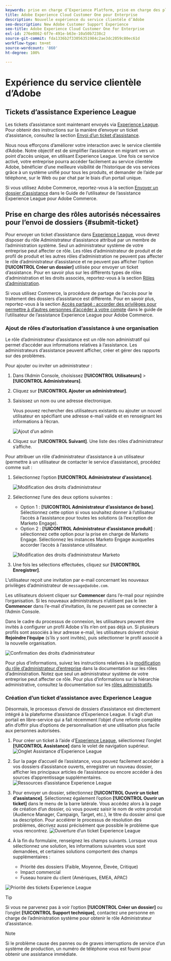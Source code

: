 ```yaml
---
keywords: prise en charge d’Experience Platform, prise en charge des plateformes, prise en charge des services intelligents ; service clientèle ; prise en charge de l’IA dédiée à l’attribution ; prise en charge de rtcdp ; envoi d’un ticket d’assistance ; service clientèle
title: Adobe Experience Cloud Customer One pour Enterprise
description: Nouvelle expérience du service clientèle d’Adobe
seo-description: New Adobe Customer Support Experience
seo-title: Adobe Experience Cloud Customer One for Enterprise
exl-id: 276e0862-6f7e-491e-b63e-10a50b7238c2
source-git-commit: fda1336b2f33056351984c2ae3dc2059c80ec61d
workflow-type: tm+mt
source-wordcount: '860'
ht-degree: 100%

---
```


# Expérience du service clientèle d’Adobe

## Tickets d’assistance Experience League

Les tickets d’assistance sont maintenant envoyés via [Experience League](https://experienceleague.adobe.com/home?lang=fr#support). Pour obtenir des instructions sur la manière d’envoyer un ticket d’assistance, consultez la section [Envoi d’un ticket d’assistance](#create-a-support-ticket-with-experience-league).

Nous nous efforçons d’améliorer votre interaction avec le service clientèle d’Adobe. Notre objectif est de simplifier l’assistance en migrant vers un point d’accès unique, en utilisant Experience League. Une fois ce service activé, votre entreprise pourra accéder facilement au service clientèle Adobe, bénéficier d’une meilleure visibilité de l’historique de vos services grâce à un système unifié pour tous les produits, et demander de l’aide par téléphone, sur le Web ou par chat par le biais d’un portail unique.

Si vous utilisez Adobe Commerce, reportez-vous à la section [Envoyer un dossier d’assistance](https://experienceleague.adobe.com/fr/docs/commerce-knowledge-base/kb/help-center-guide/magento-help-center-user-guide#support-case) dans le Guide de l’utilisateur de l’assistance Experience League pour Adobe Commerce.

## Prise en charge des rôles autorisés nécessaires pour l’envoi de dossiers {#submit-ticket}

Pour envoyer un ticket d’assistance dans [Experience League](https://experienceleague.adobe.com/home?lang=fr#support), vous devez disposer du rôle Administrateur d’assistance attribué par un membre de l’administration système. Seul un administrateur système de votre entreprise peut affecter ce rôle. Les rôles d’administrateur de produit et de profil de produit et les autres rôles d’administration ne peuvent pas affecter le rôle d’administrateur d’assistance et ne peuvent pas afficher l’option **[!UICONTROL Créer un dossier]** utilisée pour envoyer un ticket d’assistance. Pour en savoir plus sur les différents types de rôles d’administration et les droits associés, reportez-vous à la section [Rôles d’administration](admin-roles.md).

Si vous utilisez Commerce, la procédure de partage de l’accès pour le traitement des dossiers d’assistance est différente. Pour en savoir plus, reportez-vous à la section [Accès partagé : accorder des privilèges pour permettre à d’autres personnes d’accéder à votre compte](https://experienceleague.adobe.com/fr/docs/commerce-knowledge-base/kb/help-center-guide/magento-help-center-user-guide#shared-access) dans le guide de l’utilisateur de l’assistance Experience League pour Adobe Commerce.

### Ajout de rôles d’autorisation d’assistance à une organisation

Le rôle d’administrateur d’assistance est un rôle non administratif qui permet d’accéder aux informations relatives à l’assistance. Les administrateurs d’assistance peuvent afficher, créer et gérer des rapports sur des problèmes.

Pour ajouter ou inviter un administrateur :

1. Dans l’Admin Console, choisissez **[!UICONTROL Utilisateurs]** > **[!UICONTROL Administrateurs]**.
1. Cliquez sur **[!UICONTROL Ajouter un administrateur]**.
1. Saisissez un nom ou une adresse électronique.

   Vous pouvez rechercher des utilisateurs existants ou ajouter un nouvel utilisateur en spécifiant une adresse e-mail valide et en renseignant les informations à l’écran.

   ![Ajout d’un admin](assets/admin-console-add-admin.png)

1. Cliquez sur **[!UICONTROL Suivant]**. Une liste des rôles d’administrateur s’affiche.

Pour attribuer un rôle d’administrateur d’assistance à un utilisateur (permettre à un utilisateur de contacter le service d’assistance), procédez comme suit :

1. Sélectionnez l’option **[!UICONTROL Administrateur d’assistance]**.

   ![Modification des droits d’administrateur](assets/edit-admin-rights.png)

1. Sélectionnez l’une des deux options suivantes :

   * Option 1 : **[!UICONTROL Administrateur d’assistance de base]**. Sélectionnez cette option si vous souhaitez donner à l’utilisateur l’accès à l’assistance pour toutes les solutions (à l’exception de Marketo Engage).
   * Option 2 : **[!UICONTROL Administrateur d’assistance produit]** : sélectionnez cette option pour la prise en charge de Marketo Engage. Sélectionnez les instances Marketo Engage auxquelles accorder l’accès à l’assistance utilisateur.

   ![Modification des droits d’administrateur Marketo](assets/edit-admin-rights-advanced.png)

1. Une fois les sélections effectuées, cliquez sur **[!UICONTROL Enregistrer]**.

L’utilisateur reçoit une invitation par e-mail concernant les nouveaux privilèges d’administrateur de `message@adobe.com`.

Les utilisateurs doivent cliquer sur **Commencer** dans l’e-mail pour rejoindre l’organisation. Si les nouveaux administrateurs n’utilisent pas le lien **Commencer** dans l’e-mail d’invitation, ils ne peuvent pas se connecter à l’Admin Console.

Dans le cadre du processus de connexion, les utilisateurs peuvent être invités à configurer un profil Adobe s’ils n’en ont pas déjà un. Si plusieurs profils sont associés à leur adresse e-mail, les utilisateurs doivent choisir **Rejoindre l’équipe** (s’ils y sont invités), puis sélectionner le profil associé à la nouvelle organisation.

![Confirmation des droits d’administrateur](assets/admin-rights-confirmation.png)

Pour plus d’informations, suivez les instructions relatives à la [modification du rôle d’administrateur d’entreprise](admin-roles.md#add-enterprise-role) dans la documentation sur les rôles d’administration. Notez que seul un administrateur système de votre entreprise peut affecter ce rôle. Pour plus d’informations sur la hiérarchie administrative, consultez la documentation sur les [rôles administratifs](admin-roles.md).

### Création d’un ticket d’assistance avec Experience League

Désormais, le processus d’envoi de dossiers d’assistance est directement intégré à la plateforme d’assistance d’Experience League. Il s’agit d’un portail en libre-service qui a fait récemment l’objet d’une refonte complète afin d’offrir plus d’options de personnalisation et une utilisation plus facile aux personnes autorisées.

1. Pour créer un ticket à l’aide d’[Experience League](https://experienceleague.adobe.com/home?lang=fr#support), sélectionnez l’onglet **[!UICONTROL Assistance]** dans le volet de navigation supérieur.
   ![ Onglet Assistance d’Experience League](./assets/experience-league-support-tab.png)
1. Sur la page d’accueil de l’assistance, vous pouvez facilement accéder à vos dossiers d’assistance ouverts, enregistrer un nouveau dossier, afficher les principaux articles de l’assistance ou encore accéder à des sources d’apprentissage supplémentaires.
   ![ Ressources d’assistance Experience League](./assets/experience-league-support-resources.png)
1. Pour envoyer un dossier, sélectionnez **[!UICONTROL Ouvrir un ticket d’assistance]**. Sélectionnez également l’option **[!UICONTROL Ouvrir un ticket]** dans le menu de la barre latérale. Vous accédez alors à la page de création d’un dossier, où vous pouvez saisir le nom de votre produit (Audience Manager, Campaign, Target, etc.), le titre du dossier ainsi que sa description. Pour accélérer le processus de résolution des problèmes, décrivez aussi précisément que possible le problème que vous rencontrez.
   ![Ouverture d’un ticket Experience League](./assets/experience-league-open-ticket.png)
1. À la fin du formulaire, renseignez les champs suivants. Lorsque vous sélectionnez une solution, les informations suivantes vous sont demandées, et certaines solutions comportent des champs supplémentaires :

   * Priorité des dossiers (Faible, Moyenne, Élevée, Critique)
   * Impact commercial
   * Fuseau horaire du client (Amériques, EMEA, APAC)

![Priorité des tickets Experience League](./assets/experience-league-ticket-priority.png)

>[!TIP]
>
> Si vous ne parvenez pas à voir l’option **[!UICONTROL Créer un dossier]** ou l’onglet **[!UICONTROL Support technique]**, contactez une personne en charge de l’administration système pour obtenir le rôle Administrateur d’assistance.








>[!NOTE]
>
> Si le problème cause des pannes ou de graves interruptions de service d’un système de production, un numéro de téléphone vous est fourni pour obtenir une assistance immédiate.




<!--

## What About the Legacy Systems?

New Tickets/Cases will no longer be able to be submitted in legacy systems as of May 11th.  The [Admin Console](https://adminconsole.adobe.com/) will be used to submit new tickets/cases.

### Existing Tickets/Cases

* Between May 11th and May 20th the legacy systems will remain available to work existing tickets/cases to completion.
* Beginning May 20th the support team will migrate remaining open cases from the legacy systems to the new support experience.  You will receive an email notification regarding how to contact support to continue to work these cases.
-->
